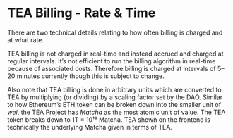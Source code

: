 # TEA Billing - Rate & Time
There are two technical details relating to how often billing is charged and at what rate.

TEA billing is not charged in real-time and instead accrued and charged at regular intervals. It’s not efficient to run the billing algorithm in real-time because of associated costs. Therefore billing is charged at intervals of 5–20 minutes currently though this is subject to change.

Also note that TEA billing is done in arbitrary units which are converted to TEA by multiplying (or dividing) by a scaling factor set by the DAO. Similar to how Ethereum’s ETH token can be broken down into the smaller unit of *wei*, the TEA Project has *Matcha* as the most atomic unit of value. The TEA token breaks down to 1T = 10¹⁸ Matcha. TEA shown on the frontend is technically the underlying Matcha given in terms of TEA.